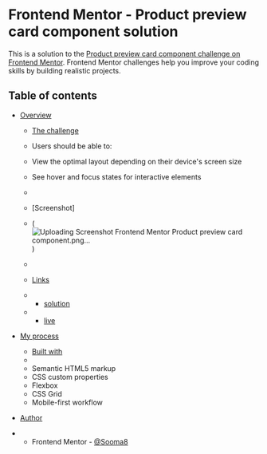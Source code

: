 # Frontend Mentor - Product preview card component solution

This is a solution to the [Product preview card component challenge on Frontend Mentor](https://www.frontendmentor.io/challenges/product-preview-card-component-GO7UmttRfa). Frontend Mentor challenges help you improve your coding skills by building realistic projects. 

## Table of contents

- [Overview](#overview)
  - [The challenge](#the-challenge)
  - Users should be able to:

  - View the optimal layout depending on their device's screen size
  - See hover and focus states for interactive elements
 
  - 
  - [Screenshot]
  - (![Uploading Screenshot Frontend Mentor Product preview card component.png…]()
)
  - 


  - [Links](#links)
  - -  [solution](https://github.com/Sooma8/product-preview-card-component)
  - -  [live](https://product-previewcard-solution.netlify.app/)
    
- [My process](#my-process)
  - [Built with](#built-with)
  - 
  - Semantic HTML5 markup
  - CSS custom properties
  - Flexbox
  - CSS Grid
  - Mobile-first workflow

- [Author](#author)

- - Frontend Mentor - [@Sooma8](https://www.frontendmentor.io/profile/Sooma8)
